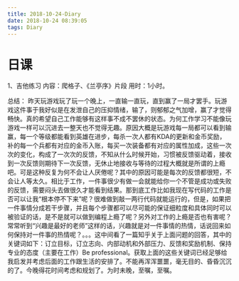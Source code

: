 ```yaml
---
title: 2018-10-24-Diary
date: 2018-10-24 08:39:05
tags: Diary
---
```

# 日课
1、吉他练习
内容：爬格子、《兰亭序》片段
用时：1小时。

总结：
昨天玩游戏玩了玩一个晚上，一直输一直玩，直到赢了一局才罢手。玩游戏这件事于我好似是在发泄自己的压抑情绪，输了，则郁郁之气加增，赢了才觉得畅快。真的希望自己工作能够有这样事不成不罢休的状态。为何工作学习不能像玩游戏一样可以沉进去一整天也不觉得无趣。原因大概是玩游戏每一局都可以看到输赢，每一个等级都能看到英雄在进步，每杀一次人都有KDA的更新和金币奖励，补的每一个兵都有对应的金币入账，每买一次装备都有对应的属性加成，这些一次次的变化，构成了一次次的反馈，不知从什么时候开始，习惯被反馈驱动着，接收到一次反馈则期待下一次反馈，无休止地接收与等待的过程大概就是所谓的上瘾吧。可是这种反复为何不会让人厌倦呢？其中的原因可能是每次的反馈都很短，不会让人等太久。相比于工作，一件事很少有做一会就能给你一个不管是成功或失败的反馈，需要闷头去做很久才能看到结果。那到底工作比如我现在写代码的工作是否可以让我“根本停不下来”呢？很难做到敲一两行代码就能运行的，但是，如果把一件事情分成若干步骤，并且每个步骤都可以尽可能的保证细粒度和具体同时可以被验证的话，是不是就可以做到编程上瘾了呢？另外对工作的上瘾是否也有害呢？常常听到“兴趣是最好的老师”这样的话，兴趣就是对一件事情的热情，话说回来如何保持对一件事的热情呢？。。。这中间看了一篇知乎关于上面问题的回答，其中的关键词如下：订立目标，订立志向、内部动机和外部压力、反馈和奖励机制、保持专业的态度（主要在工作）Be professional。获取上面的这些关键词已经足够给我启发并考虑后面的工作跟生活的安排了。不能再浑浑噩噩，毫无目的、昏昏沉沉的了。今晚得花时间考虑和规划了。为时未晚，至嘱，至嘱。
